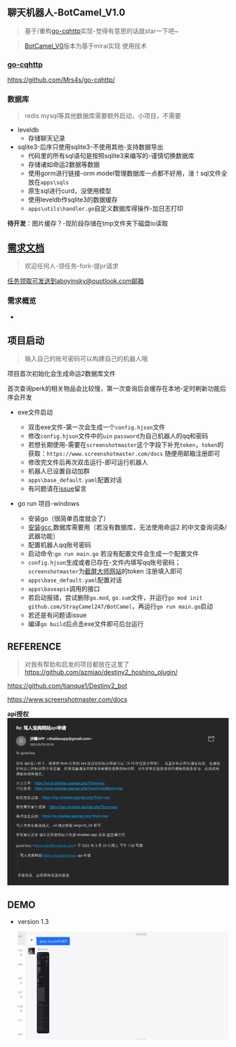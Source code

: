 
## 聊天机器人-BotCamel_V1.0
> 基于/重构[go-cqhttp](https://github.com/Mrs4s/go-cqhttp/)实现-觉得有意思的话就star一下吧~

> [BotCamel_V0](https://github.com/StrayCamel247/BotCamel/tree/dev-mirai)版本为基于mirai实现
使用技术
### [go-cqhttp](https://github.com/Mrs4s/go-cqhttp/)
https://github.com/Mrs4s/go-cqhttp/

### 数据库
> redis mysql等其他数据库需要额外启动，小项目，不需要
- leveldb
  - 存储聊天记录
- sqlite3-后序只使用sqlite3-不使用其他-支持数据导出
  - 代码里的所有sql语句是按照sqlite3来编写的-谨慎切换数据库
  - 存储诸如命运2数据等数据
  - 使用gorm进行链接-orm model管理数据库一点都不好用，淦！sql文件全放在`apps\sqls`
  - 原生sql进行curd，没使用模型
  - 使用leveldb作sqlite3的数据缓存
  - `apps\utils\handler.go`自定义数据库得操作-加日志打印

**待开发**：图片缓存？-现阶段存储在tmp文件夹下磁盘io读取


## [需求文档](./PRD.MD)
> 欢迎任何人-领任务-fork-提pr请求

任务领取可发送到aboyinsky@ouotlook.com邮箱
### 需求概览
-
## 项目启动
> 输入自己的账号密码可以构建自己的机器人哦

项目首次初始化会生成命运2数据库文件

首次查询perk的相关物品会比较慢，第一次查询后会缓存在本地-定时刷新功能后序会开发

- exe文件启动
  - 双击exe文件-第一次会生成一个`config.hjson`文件
  - 修改`config.hjson`文件中的`uin` `password`为自己机器人的qq和密码
  - 若想长期使用-需要在`screenshotmaster`这个字段下补充`token`，`token`的获取：`https://www.screenshotmaster.com/docs` 随便用邮箱注册即可
  - 修改完文件后再次双击运行-即可运行机器人
  - 机器人已设置自动加群
  - `apps\base_default.yaml`配置对话
  - 有问题请在[issue](https://github.com/StrayCamel247/BotCamel/issue)留言

- go run 项目-windows
  - 安装go（很简单百度就会了）
  - [安装gcc](https://zhuanlan.zhihu.com/p/47935258),数据库需要用（若没有数据库，无法使用命运2 的中文查询词条/武器功能）
  - 配置机器人qq账号密码
  - 启动命令:`go run main.go` 若没有配置文件会生成一个配置文件
  - `config.hjson`生成或者已存在-文件内填写qq账号密码；  `screenshotmaster`为[截屏大师网站](https://www.screenshotmaster.com/reg)的token 注册填入即可
  - `apps\base_default.yaml`配置对话
  - `apps\baseapis`调用的接口
  - 若启动报错，尝试删除`go.mod`, `go.sum`文件，并运行`go mod init github.com/StrayCamel247/BotCamel`，再运行`go run main.go`启动
  - 若还是有问题请issue
  - 编译`go build`后点击exe文件即可后台运行
## REFERENCE
> 对我有帮助和启发的项目都放在这里了
https://github.com/azmiao/destiny2_hoshino_plugin/

https://github.com/tianque1/Destiny2_bot

https://www.screenshotmaster.com/docs

**api授权**
![img](./media/shadiaoapp.jpg)
## DEMO

- version 1.3

  ![qq群聊演示](./media/v1.3.png)

<!-- ```
go mod
The commands are:
  download    download modules to local cache (下载依赖的module到本地cache))
  edit        edit go.mod from tools or scripts (编辑go.mod文件)
  graph       print module requirement graph (打印模块依赖图))
  init        initialize new module in current directory (再当前文件夹下初始化一个新的module, 创建go.mod文件))
  tidy        add missing and remove unused modules (增加丢失的module，去掉未用的module)
  vendor      make vendored copy of dependencies (将依赖复制到vendor下)
  verify      verify dependencies have expected content (校验依赖)
  why         explain why packages or modules are needed (解释为什么需要依赖)
``` -->